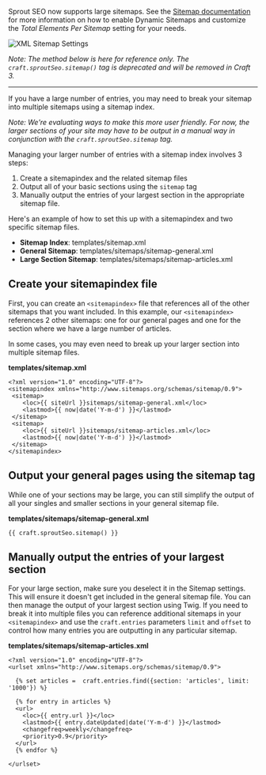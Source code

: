 Sprout SEO now supports large sitemaps. See the [Sitemap documentation]({entry:248:url}) for more information on how to enable Dynamic Sitemaps and customize the _Total Elements Per Sitemap_ setting for your needs.

![XML Sitemap Settings]({asset:4406:url})

_Note: The method below is here for reference only. The `craft.sproutSeo.sitemap()` tag is deprecated and will be removed in Craft 3._

----

If you have a large number of entries, you may need to break your sitemap into multiple sitemaps using a sitemap index.

_Note: We're evaluating ways to make this more user friendly.  For now, the larger sections of your site may have to be output in a manual way in conjunction with the `craft.sproutSeo.sitemap` tag._

Managing your larger number of entries with a sitemap index involves 3 steps:
1. Create a sitemapindex and the related sitemap files
2. Output all of your basic sections using the `sitemap` tag
3. Manually output the entries of your largest section in the appropriate sitemap file.

Here's an example of how to set this up with a sitemapindex and two specific sitemap files.

- **Sitemap Index**: templates/sitemap.xml
- **General Sitemap**: templates/sitemaps/sitemap-general.xml
- **Large Section Sitemap**: templates/sitemaps/sitemap-articles.xml

## Create your sitemapindex file

First, you can create an `<sitemapindex>` file that references all of the other sitemaps that you want included.  In this example, our `<sitemapindex>` references 2 other sitemaps: one for our general pages and one for the section where we have a large number of articles. 

In some cases, you may even need to break up your larger section into multiple sitemap files.

**templates/sitemap.xml**

``` twig
<?xml version="1.0" encoding="UTF-8"?>
<sitemapindex xmlns="http://www.sitemaps.org/schemas/sitemap/0.9">
 <sitemap>
    <loc>{{ siteUrl }}sitemaps/sitemap-general.xml</loc>
    <lastmod>{{ now|date('Y-m-d') }}</lastmod>
 </sitemap>
 <sitemap>
    <loc>{{ siteUrl }}sitemaps/sitemap-articles.xml</loc>
    <lastmod>{{ now|date('Y-m-d') }}</lastmod>
 </sitemap>
</sitemapindex>
```

## Output your general pages using the sitemap tag

While one of your sections may be large, you can still simplify the output of all your singles and smaller sections in your general sitemap file.

**templates/sitemaps/sitemap-general.xml**

``` twig
{{ craft.sproutSeo.sitemap() }}
```

## Manually output the entries of your largest section

For your large section, make sure you deselect it in the Sitemap settings.  This will ensure it doesn't get included in the general sitemap file.  You can then manage the output of your largest section using Twig.  If you need to break it into multiple files you can reference additional sitemaps in your `<sitemapindex>` and use the `craft.entries` parameters `limit` and `offset` to control how many entries you are outputting in any particular sitemap.

**templates/sitemaps/sitemap-articles.xml**

``` twig
<?xml version="1.0" encoding="UTF-8"?>
<urlset xmlns="http://www.sitemaps.org/schemas/sitemap/0.9">

  {% set articles =  craft.entries.find({section: 'articles', limit: '1000'}) %}

  {% for entry in articles %}
  <url>
    <loc>{{ entry.url }}</loc>
    <lastmod>{{ entry.dateUpdated|date('Y-m-d') }}</lastmod>
    <changefreq>weekly</changefreq>
    <priority>0.9</priority>
  </url>
  {% endfor %}

</urlset>
```
